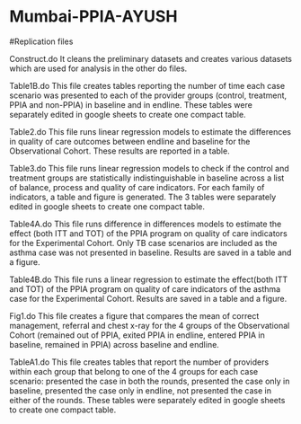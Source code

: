 # Mumbai-PPIA-AYUSH
#Replication files

Construct.do
It cleans the preliminary datasets and creates various datasets which are used for analysis in the other do files.

Table1B.do
This file creates tables reporting the number of time each case scenario was presented to each of the provider groups (control, treatment, PPIA and non-PPIA) in baseline and in endline. These tables were separately edited in google sheets to create one compact table.

Table2.do
This file runs linear regression models to estimate the differences in quality of care outcomes between endline and baseline for the Observational Cohort. These results are reported in a table.

Table3.do
This file runs linear regression models to check if the control and treatment groups are statistically indistinguishable in baseline across a list of balance, process and quality of care indicators. For each family of indicators, a table and figure is generated. The 3 tables were separately edited in google sheets to create one compact table.

Table4A.do
This file runs difference in differences models to estimate the effect (both ITT and TOT) of the PPIA program on quality of care indicators for the Experimental Cohort. Only TB case scenarios are included as the asthma case was not presented in baseline. Results are saved in a table and a figure.

Table4B.do
This file runs a linear regression to estimate the effect(both ITT and TOT) of the PPIA program on quality of care indicators of the asthma case for the Experimental Cohort. Results are saved in a table and a figure.

Fig1.do
This file creates a figure that compares the mean of correct management, referral and chest x-ray for the 4 groups of the Observational Cohort (remained out of PPIA, exited PPIA in endline, entered PPIA in baseline, remained in PPIA) across baseline and endline.

TableA1.do
This file creates tables that report the number of providers within each group that belong to one of the 4 groups for each case scenario: presented the case in both the rounds, presented the case only in baseline, presented the case only in endline, not presented the case in either of the rounds. These tables were separately edited in google sheets to create one compact table.
